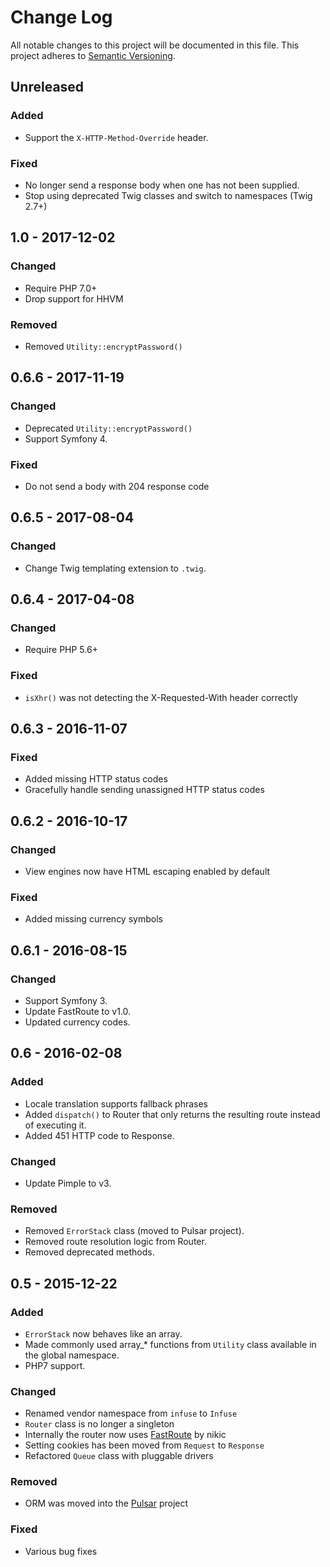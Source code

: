 # Change Log
All notable changes to this project will be documented in this file.
This project adheres to [Semantic Versioning](http://semver.org/).

## Unreleased
### Added
- Support the `X-HTTP-Method-Override` header.

### Fixed
- No longer send a response body when one has not been supplied.
- Stop using deprecated Twig classes and switch to namespaces (Twig 2.7+)

## 1.0 - 2017-12-02
### Changed
- Require PHP 7.0+
- Drop support for HHVM

### Removed
- Removed `Utility::encryptPassword()`

## 0.6.6 - 2017-11-19
### Changed
- Deprecated `Utility::encryptPassword()`
- Support Symfony 4.

### Fixed
- Do not send a body with 204 response code

## 0.6.5 - 2017-08-04
### Changed
- Change Twig templating extension to `.twig`.

## 0.6.4 - 2017-04-08
### Changed
- Require PHP 5.6+

### Fixed
- `isXhr()` was not detecting the X-Requested-With header correctly

## 0.6.3 - 2016-11-07
### Fixed
- Added missing HTTP status codes
- Gracefully handle sending unassigned HTTP status codes

## 0.6.2 - 2016-10-17
### Changed
- View engines now have HTML escaping enabled by default

### Fixed
- Added missing currency symbols

## 0.6.1 - 2016-08-15
### Changed
- Support Symfony 3.
- Update FastRoute to v1.0.
- Updated currency codes.

## 0.6 - 2016-02-08
### Added
- Locale translation supports fallback phrases
- Added `dispatch()` to Router that only returns the resulting route instead of executing it.
- Added 451 HTTP code to Response.

### Changed
- Update Pimple to v3.

### Removed
- Removed `ErrorStack` class (moved to Pulsar project).
- Removed route resolution logic from Router.
- Removed deprecated methods.

## 0.5 - 2015-12-22
### Added
- `ErrorStack` now behaves like an array.
- Made commonly used array_* functions from `Utility` class available in the global namespace.
- PHP7 support.

### Changed
- Renamed vendor namespace from `infuse` to `Infuse`
- `Router` class is no longer a singleton
- Internally the router now uses [FastRoute](https://github.com/nikic/FastRoute) by nikic
- Setting cookies has been moved from `Request` to `Response`
- Refactored `Queue` class with pluggable drivers

### Removed
- ORM was moved into the [Pulsar](https://github.com/jaredtking/pulsar) project

### Fixed
- Various bug fixes